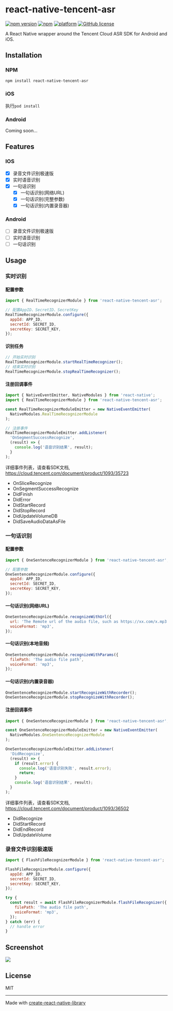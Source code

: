 # react-native-tencent-asr

[![npm version](https://img.shields.io/npm/v/react-native-tencent-asr.svg?style=flat)](https://www.npmjs.com/package/react-native-tencent-asr)
[![npm](https://img.shields.io/npm/dm/react-native-tencent-asr.svg)](https://www.npmjs.com/package/react-native-tencent-asr)
[![platform](https://img.shields.io/badge/platform-iOS%2FAndroid-lightgrey.svg?style=flat)](https://github.com/narol1024/react-native-tencent-asr)
[![GitHub license](https://img.shields.io/github/license/mashape/apistatus.svg?style=flat)](https://github.com/narol1024/react-native-tencent-asr/blob/main/LICENSE)

A React Native wrapper around the Tencent Cloud ASR SDK for Android and iOS.

## Installation

### NPM

```sh
npm install react-native-tencent-asr
```

### iOS

执行`pod install`

### Android

Coming soon...

## Features

### IOS

- [x] 录音文件识别极速版
- [x] 实时语音识别
- [x] 一句话识别
  - [x] 一句话识别(网络URL)
  - [x] 一句话识别(完整参数)
  - [x] 一句话识别(内置录音器)

### Android

- [ ] 录音文件识别极速版
- [ ] 实时语音识别
- [ ] 一句话识别

## Usage

### 实时识别

#### 配置参数

```javascript
import { RealTimeRecognizerModule } from 'react-native-tencent-asr';

// 配置AppID、SecretID、SecretKey
RealTimeRecognizerModule.configure({
  appId: APP_ID,
  secretId: SECRET_ID,
  secretKey: SECRET_KEY,
});
```

#### 识别任务

```javascript
// 开始实时识别
RealTimeRecognizerModule.startRealTimeRecognizer();
// 结束实时识别
RealTimeRecognizerModule.stopRealTimeRecognizer();
```

#### 注册回调事件

```javascript
import { NativeEventEmitter, NativeModules } from 'react-native';
import { RealTimeRecognizerModule } from 'react-native-tencent-asr';

const RealTimeRecognizerModuleEmitter = new NativeEventEmitter(
  NativeModules.RealTimeRecognizerModule
);

// 注册事件
RealTimeRecognizerModuleEmitter.addListener(
  'OnSegmentSuccessRecognize',
  (result) => {
    console.log('语音识别结果', result);
  }
);
```

详细事件列表，请查看SDK文档, https://cloud.tencent.com/document/product/1093/35723

- OnSliceRecognize
- OnSegmentSuccessRecognize
- DidFinish
- DidError
- DidStartRecord
- DidStopRecord
- DidUpdateVolumeDB
- DidSaveAudioDataAsFile

### 一句话识别

#### 配置参数

```javascript
import { OneSentenceRecognizerModule } from 'react-native-tencent-asr';

// 配置参数
OneSentenceRecognizerModule.configure({
  appId: APP_ID,
  secretId: SECRET_ID,
  secretKey: SECRET_KEY,
});
```

#### 一句话识别(网络URL)

```javascript
OneSentenceRecognizerModule.recognizeWithUrl({
  url: 'The Remote url of the audio file, such as https://xx.com/x.mp3',
  voiceFormat: 'mp3',
});
```

#### 一句话识别(本地音频)

```javascript
OneSentenceRecognizerModule.recognizeWithParams({
  filePath: 'The audio file path',
  voiceFormat: 'mp3',
});
```

#### 一句话识别(内置录音器)

```javascript
OneSentenceRecognizerModule.startRecognizeWithRecorder();
OneSentenceRecognizerModule.stopRecognizeWithRecorder();
```

#### 注册回调事件

```javascript
import { OneSentenceRecognizerModule } from 'react-native-tencent-asr';

const OneSentenceRecognizerModuleEmitter = new NativeEventEmitter(
  NativeModules.OneSentenceRecognizerModule
);

OneSentenceRecognizerModuleEmitter.addListener(
  'DidRecognize',
  (result) => {
    if (result.error) {
      console.log('语音识别失败', result.error);
      return;
    }
    console.log('语音识别结果', result);
  }
);
```

详细事件列表，请查看SDK文档, https://cloud.tencent.com/document/product/1093/36502

- DidRecognize
- DidStartRecord
- DidEndRecord
- DidUpdateVolume

### 录音文件识别极速版

```javascript
import { FlashFileRecognizerModule } from 'react-native-tencent-asr';

FlashFileRecognizerModule.configure({
  appId: APP_ID,
  secretId: SECRET_ID,
  secretKey: SECRET_KEY,
});

try {
  const result = await FlashFileRecognizerModule.flashFileRecognizer({
    filePath: 'The audio file path',
    voiceFormat: 'mp3',
  });
} catch (err) {
  // handle error
}
```

## Screenshot

![](https://narol-blog.oss-cn-beijing.aliyuncs.com/blog-img/202405021925507.png)

## License

MIT

---

Made with [create-react-native-library](https://github.com/callstack/react-native-builder-bob)
